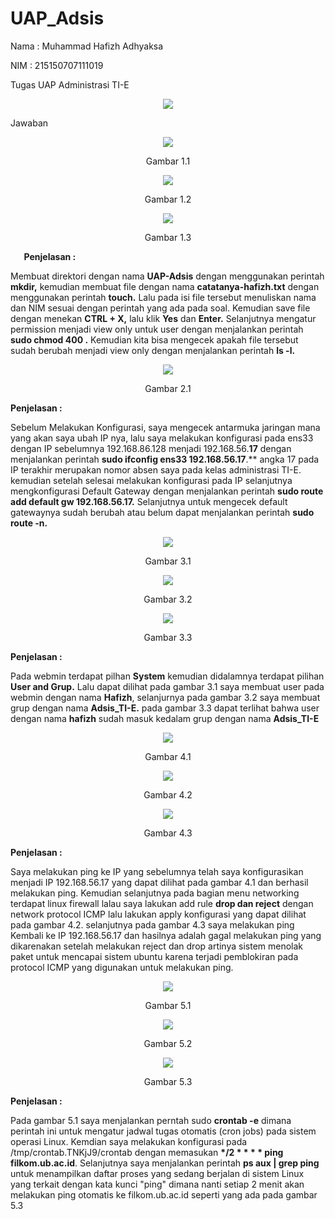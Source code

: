 # UAP_Adsis

Nama	: Muhammad Hafizh Adhyaksa

NIM	: 215150707111019

Tugas UAP Administrasi TI-E

<p align="center">
  <img src="https://github.com/apinggggg/UAP_Adsis/blob/main/Images/UAP1.1.png" >
</p>


Jawaban

<p align="center">
  <img src="https://github.com/apinggggg/UAP_Adsis/blob/main/Images/UAP1.1.png" >
</p>
<p align="center">Gambar 1.1</p>


<p align="center">
  <img src="https://github.com/apinggggg/UAP_Adsis/blob/main/Images/UAP1.2.png" >
</p>
<p align="center">Gambar 1.2</p>



<p align="center">
  <img src="https://github.com/apinggggg/UAP_Adsis/blob/main/Images/UAP1.3.png" >
</p>
<p align="center">Gambar 1.3</p>


`	`**Penjelasan :**

Membuat direktori dengan nama **UAP-Adsis** dengan menggunakan perintah **mkdir,** kemudian membuat file dengan nama **catatanya-hafizh.txt** dengan menggunakan perintah **touch.** Lalu pada isi file tersebut menuliskan nama dan NIM sesuai dengan perintah yang ada pada soal. Kemudian save file dengan menekan **CTRL + X,** lalu klik **Yes** dan **Enter.** Selanjutnya mengatur permission menjadi view only untuk user dengan menjalankan perintah **sudo chmod 400 <Nama File>.** Kemudian kita bisa mengecek apakah file tersebut sudah berubah menjadi view only dengan menjalankan perintah **ls -l.**

<p align="center">
  <img src="https://github.com/apinggggg/UAP_Adsis/blob/main/Images/UAP2.1.png" >
</p>
<p align="center">Gambar 2.1</p>



**Penjelasan :**

Sebelum Melakukan Konfigurasi, saya mengecek antarmuka jaringan mana yang akan saya ubah IP nya, lalu saya melakukan konfigurasi pada ens33 dengan IP sebelumnya 192.168.86.128 menjadi 192.168.56.**17** dengan menjalankan perintah **sudo ifconfig ens33 192.168.56.17**.** angka 17 pada IP terakhir merupakan nomor absen saya pada kelas administrasi TI-E. kemudian setelah selesai melakukan konfigurasi pada IP selanjutnya mengkonfigurasi Default Gateway dengan menjalankan perintah **sudo route add default gw 192.168.56.17.** Selanjutnya untuk mengecek default gatewaynya sudah berubah atau belum dapat menjalankan perintah **sudo route -n.**



<p align="center">
  <img src="https://github.com/apinggggg/UAP_Adsis/blob/main/Images/UAP3.1.png" >
</p>
<p align="center">Gambar 3.1</p>

<p align="center">
  <img src="https://github.com/apinggggg/UAP_Adsis/blob/main/Images/UAP3.2.png" >
</p>
<p align="center">Gambar 3.2</p>


<p align="center">
  <img src="https://github.com/apinggggg/UAP_Adsis/blob/main/Images/UAP3.3.png" >
</p>
<p align="center">Gambar 3.3</p>

**Penjelasan :**

Pada webmin terdapat pilhan **System** kemudian didalamnya terdapat pilihan **User and Grup.** Lalu dapat dilihat pada gambar 3.1 saya membuat user pada webmin dengan nama **Hafizh**, selanjurnya pada gambar 3.2 saya membuat grup dengan nama **Adsis\_TI-E.** pada gambar 3.3 dapat terlihat bahwa user dengan nama **hafizh** sudah masuk kedalam grup dengan nama **Adsis\_TI-E**


<p align="center">
  <img src="https://github.com/apinggggg/UAP_Adsis/blob/main/Images/UAP4.1.png" >
</p>
<p align="center">Gambar 4.1</p>

<p align="center">
  <img src="https://github.com/apinggggg/UAP_Adsis/blob/main/Images/UAP4.2.png" >
</p>
<p align="center">Gambar 4.2</p>

<p align="center">
  <img src="https://github.com/apinggggg/UAP_Adsis/blob/main/Images/UAP4.3.png" >
</p>
<p align="center">Gambar 4.3</p>

**Penjelasan :**

Saya melakukan ping ke IP yang sebelumnya telah saya konfigurasikan menjadi IP 192.168.56.17 yang dapat dilihat pada gambar 4.1 dan berhasil melakukan ping. Kemudian selanjutnya pada bagian menu networking terdapat linux firewall lalau saya lakukan add rule **drop dan reject** dengan network protocol ICMP lalu lakukan apply konfigurasi yang dapat dilihat pada gambar 4.2. selanjutnya pada gambar 4.3 saya melakukan ping Kembali ke IP 192.168.56.17 dan hasilnya adalah gagal melakukan ping yang dikarenakan setelah melakukan reject dan drop artinya sistem menolak paket untuk mencapai sistem ubuntu karena terjadi pemblokiran pada protocol ICMP yang digunakan untuk melakukan ping.


<p align="center">
  <img src="https://github.com/apinggggg/UAP_Adsis/blob/main/Images/UAP5.1.png" >
</p>
<p align="center">Gambar 5.1</p>

<p align="center">
  <img src="https://github.com/apinggggg/UAP_Adsis/blob/main/Images/UAP5.2.png" >
</p>
<p align="center">Gambar 5.2</p>

<p align="center">
  <img src="https://github.com/apinggggg/UAP_Adsis/blob/main/Images/UAP5.3.png" >
</p>
<p align="center">Gambar 5.3</p>

**Penjelasan :**

Pada gambar 5.1 saya menjalankan perntah sudo **crontab -e** dimana perintah ini untuk mengatur jadwal tugas otomatis (cron jobs) pada sistem operasi Linux. Kemdian saya melakukan konfigurasi pada /tmp/crontab.TNKjJ9/crontab dengan memasukan **\*/2 \* \* \* \* ping filkom.ub.ac.id**. Selanjutnya saya menjalankan perintah **ps aux | grep ping** untuk menampilkan daftar proses yang sedang berjalan di sistem Linux yang terkait dengan kata kunci "ping" dimana nanti setiap 2 menit akan melakukan ping otomatis ke filkom.ub.ac.id seperti yang ada pada gambar 5.3



